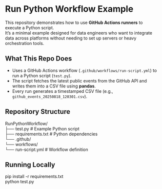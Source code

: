 # Run Python Workflow Example

This repository demonstrates how to use **GitHub Actions runners** to execute a Python script.  
It’s a minimal example designed for data engineers who want to integrate data across platforms without needing to set up servers or heavy orchestration tools.

## What This Repo Does

- Uses a GitHub Actions workflow (`.github/workflows/run-script.yml`) to run a Python script (`test.py`).
- The script fetches the latest public events from the GitHub API and writes them into a CSV file using **pandas**.
- Every run generates a timestamped CSV file (e.g., `github_events_20250818_120301.csv`).

## Repository Structure

RunPythonWorkflow/  
├── test.py # Example Python script  
├── requirements.txt # Python dependencies  
└── .github/  
└── workflows/  
└── run-script.yml # Workflow definition  

## Running Locally

pip install -r requirements.txt  
python test.py
